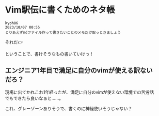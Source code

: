 # Vim駅伝に書くためのネタ帳

```text
kyoh86
2023/10/07 00:55
とりあえずmdファイル作って書きたいことのメモだけ取っときましょう
```

それだ👉

ということで、書けそうなもの書いていけっ！

## エンジニア1年目で満足に自分のvimが使える訳ないだろ？

現場に出てかれこれ1年経ったが、満足に自分のvimが使えない環境での苦労話でもできたら良いなぁと……。

これ、グレーゾーンありそうで、書くのに神経使いそうじゃない？
